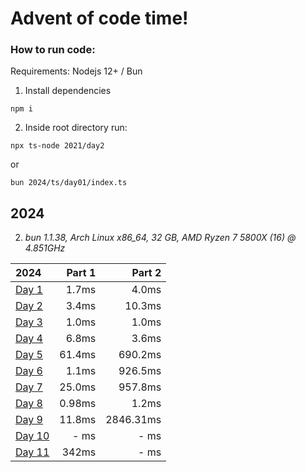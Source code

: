 # Advent of code time!

### How to run code:

Requirements: Nodejs 12+ / Bun

1. Install dependencies

```
npm i
```

2. Inside root directory run:

```
npx ts-node 2021/day2
```

or

```
bun 2024/ts/day01/index.ts
```

## 2024
2. *bun 1.1.38, Arch Linux x86_64, 32 GB, AMD Ryzen 7 5800X (16) @ 4.851GHz*

| 2024 | Part 1 | Part 2 |
| :--- | ---: | ---: |
| [Day 1](/2024/ts/day01/index.ts) | 1.7ms  | 4.0ms  |
| [Day 2](/2024/ts/day02/index.ts) | 3.4ms  | 10.3ms  |
| [Day 3](/2024/ts/day03/index.ts) | 1.0ms  | 1.0ms  |
| [Day 4](/2024/ts/day04/index.ts) | 6.8ms  | 3.6ms  |
| [Day 5](/2024/ts/day05/index.ts) | 61.4ms  | 690.2ms  |
| [Day 6](/2024/ts/day06/index.ts) | 1.1ms  | 926.5ms  |
| [Day 7](/2024/ts/day07/index.ts) | 25.0ms  | 957.8ms  |
| [Day 8](/2024/ts/day08/index.ts) | 0.98ms  | 1.2ms  |
| [Day 9](/2024/ts/day09/index.ts) | 11.8ms  | 2846.31ms  |
| [Day 10](/2024/ts/day10/index.ts) | - ms | - ms |
| [Day 11](/2024/ts/day11/index.ts) | 342ms | - ms |
